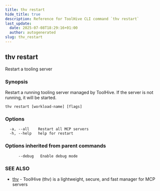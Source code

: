 ```yaml
---
title: thv restart
hide_title: true
description: Reference for ToolHive CLI command `thv restart`
last_update:
  date: 2025-07-08T18:29:16+01:00
  author: autogenerated
slug: thv_restart
---
```


## thv restart

Restart a tooling server

### Synopsis

Restart a running tooling server managed by ToolHive. If the server is not running, it will be started.

```
thv restart [workload-name] [flags]
```

### Options

```
  -a, --all    Restart all MCP servers
  -h, --help   help for restart
```

### Options inherited from parent commands

```
      --debug   Enable debug mode
```

### SEE ALSO

* [thv](thv.md)	 - ToolHive (thv) is a lightweight, secure, and fast manager for MCP servers


